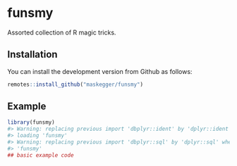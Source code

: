 
<!-- README.md is generated from README.Rmd. Please edit that file -->

# funsmy

<!-- badges: start -->

<!-- badges: end -->

Assorted collection of R magic tricks.

## Installation

You can install the development version from Github as follows:

``` r
remotes::install_github("maskegger/funsmy")
```

## Example

``` r
library(funsmy)
#> Warning: replacing previous import 'dbplyr::ident' by 'dplyr::ident' when
#> loading 'funsmy'
#> Warning: replacing previous import 'dbplyr::sql' by 'dplyr::sql' when loading
#> 'funsmy'
## basic example code
```

